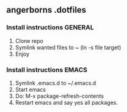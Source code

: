 ## angerborns .dotfiles

### Install instructions GENERAL

1. Clone repo
2. Symlink wanted files to ~ (ln -s file target)
3. Enjoy

### Install instructions EMACS

1. Symlink .emacs.d to ~/.emacs.d
2. Start emacs
3. Do: M-x package-refresh-contents  
4. Restart emacs and say yes all packages.  
